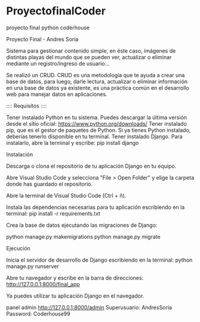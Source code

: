 # ProyectofinalCoder
proyecto final python coderhouse


Proyecto Final - Andres Soria

Sistema para gestionar contenido simple, en éste caso, imágenes de distintas playas del mundo que se pueden ver, actualizar o eliminar mediante un registro/ingreso de usuario...

Se realizó un CRUD. CRUD es una metodología que te ayuda a crear una base de datos, para luego, darle lectura, actualizar o eliminar información en una base de datos ya existente, es una práctica común en el desarrollo web para manejar datos en aplicaciones.

:::: Requisitos ::::

Tener instalado Python en tu sistema. Puedes descargar la última versión desde el sitio oficial: https://www.python.org/downloads/
Tener instalado pip, que es el gestor de paquetes de Python. Si ya tienes Python instalado, deberías tenerlo disponible en tu terminal.
Tener instalado Django. Para instalarlo, abre la terminal y escribe:
pip install django

Instalación

Descarga o clona el repositorio de tu aplicación Django en tu equipo.

Abre Visual Studio Code y selecciona "File > Open Folder" y elige la carpeta donde has guardado el repositorio.

Abre la terminal de Visual Studio Code (Ctrl + ñ).

Instala las dependencias necesarias para tu aplicación escribiendo en la terminal: pip install -r requirements.txt

Crea la base de datos ejecutando las migraciones de Django:

python manage.py makemigrations python manage.py migrate

Ejecución

Inicia el servidor de desarrollo de Django escribiendo en la terminal:
python manage.py runserver

Abre tu navegador y escribe en la barra de direcciones:
http://127.0.0.1:8000/final_app

Ya puedes utilizar tu aplicación Django en el navegador.

panel admin   http://127.0.0.1:8000/admin
Superusuario: AndresSoria Password: Coderhouse99

